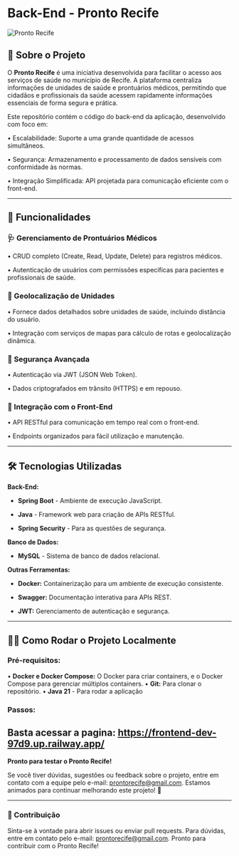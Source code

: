 # Back-End - Pronto Recife

![Pronto Recife](https://i.imgur.com/MNS94gD.png)

## 📖 Sobre o Projeto

O **Pronto Recife** é uma iniciativa desenvolvida para facilitar o acesso aos serviços de saúde no município de Recife. A plataforma centraliza informações de unidades de saúde e prontuários médicos, permitindo que cidadãos e profissionais da saúde acessem rapidamente informações essenciais de forma segura e prática.

Este repositório contém o código do back-end da aplicação, desenvolvido com foco em:

•	Escalabilidade: Suporte a uma grande quantidade de acessos simultâneos.

•	Segurança: Armazenamento e processamento de dados sensíveis com conformidade às normas.

•	Integração Simplificada: API projetada para comunicação eficiente com o front-end.

________________________________________

## 🚀 Funcionalidades

### 🩺 Gerenciamento de Prontuários Médicos

•	CRUD completo (Create, Read, Update, Delete) para registros médicos.

•	Autenticação de usuários com permissões específicas para pacientes e profissionais de saúde.

### 📍 Geolocalização de Unidades

•	Fornece dados detalhados sobre unidades de saúde, incluindo distância do usuário.

•	Integração com serviços de mapas para cálculo de rotas e geolocalização dinâmica.

### 🔐 Segurança Avançada

•	Autenticação via JWT (JSON Web Token).

•	Dados criptografados em trânsito (HTTPS) e em repouso.

### 🔄 Integração com o Front-End

•	API RESTful para comunicação em tempo real com o front-end.

•	Endpoints organizados para fácil utilização e manutenção.
________________________________________

## 🛠️ Tecnologias Utilizadas

**Back-End:**

-	**Spring Boot** - Ambiente de execução JavaScript.

-	**Java** - Framework web para criação de APIs RESTful.

-	**Spring Security** - Para as questões de segurança.


**Banco de Dados:**

-	**MySQL** - Sistema de banco de dados relacional.


**Outras Ferramentas:**

-	**Docker:** Containerização para um ambiente de execução consistente.

-	**Swagger:** Documentação interativa para APIs REST.

-	**JWT:** Gerenciamento de autenticação e segurança.

________________________________________
## 🧑‍💻 Como Rodar o Projeto Localmente

### Pré-requisitos:

•	**Docker e Docker Compose:** O Docker para criar containers, e o Docker Compose para gerenciar múltiplos containers.
•	**Git:**  Para clonar o repositório.
•  **Java 21** - Para rodar a aplicação 

### Passos:

Basta acessar a pagina:
https://frontend-dev-97d9.up.railway.app/
---
**Pronto para testar o Pronto Recife!**

Se você tiver dúvidas, sugestões ou feedback sobre o projeto, entre em contato com a equipe pelo e-mail: prontorecife@gmail.com. Estamos animados para continuar melhorando este projeto! 🚀
________________________________________
### 🤝 Contribuição

Sinta-se à vontade para abrir issues ou enviar pull requests. Para dúvidas, entre em contato pelo e-mail: prontorecife@gmail.com.
Pronto para contribuir com o Pronto Recife! 
